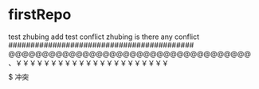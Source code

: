 # firstRepo
test
zhubing add
test conflict zhubing
is there any conflict
##########################################
@@@@@@@@@@@@@@@@@@@@@@@@@@@@@@@@@@@@
、￥￥￥￥￥￥￥￥￥￥￥￥￥￥￥￥￥￥￥￥￥￥
$$$$$$$$$$$$$$$$$$$$$$$$$$$$$$$$$$$$$
冲突
